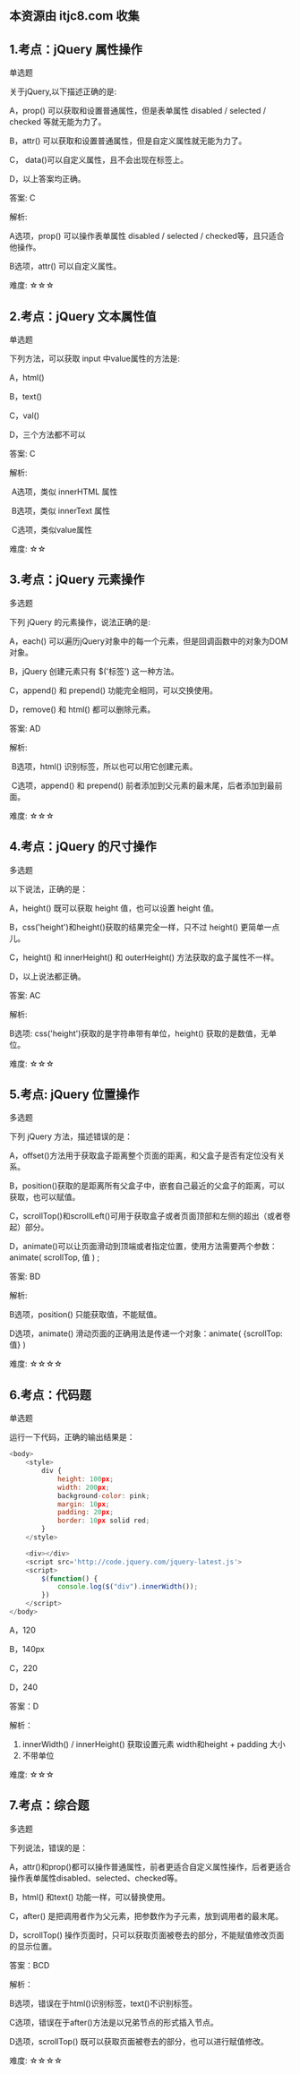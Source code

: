 ## 本资源由 itjc8.com 收集
## 1.考点：jQuery 属性操作

单选题

关于jQuery,以下描述正确的是:

A，prop() 可以获取和设置普通属性，但是表单属性 disabled / selected / checked 等就无能为力了。

B，attr() 可以获取和设置普通属性，但是自定义属性就无能为力了。

C， data()可以自定义属性，且不会出现在标签上。

D，以上答案均正确。

答案: C

解析: 

A选项，prop() 可以操作表单属性 disabled / selected / checked等，且只适合他操作。

B选项，attr() 可以自定义属性。

难度: ☆☆☆ 

 







## 2.考点：jQuery 文本属性值

单选题

下列方法，可以获取 input 中value属性的方法是:

A，html()

B，text()

C，val()

D，三个方法都不可以

答案: C

解析: 

​	A选项，类似 innerHTML 属性

​	B选项，类似 innerText 属性

​	C选项，类似value属性

难度: ☆☆





## 3.考点：jQuery 元素操作

多选题

下列 jQuery 的元素操作，说法正确的是:

A，each() 可以遍历jQuery对象中的每一个元素，但是回调函数中的对象为DOM对象。

B，jQuery 创建元素只有 $('标签') 这一种方法。

C，append() 和 prepend() 功能完全相同，可以交换使用。

D，remove() 和 html() 都可以删除元素。

答案: AD

解析: 

​	B选项，html() 识别标签，所以也可以用它创建元素。

​	C选项，append() 和 prepend() 前者添加到父元素的最末尾，后者添加到最前面。

难度: ☆☆☆

 





## 4.考点：jQuery 的尺寸操作

多选题

以下说法，正确的是：

A，height() 既可以获取 height 值，也可以设置 height 值。

B，css('height')和height()获取的结果完全一样，只不过 height() 更简单一点儿。

C，height() 和 innerHeight() 和 outerHeight() 方法获取的盒子属性不一样。

D，以上说法都正确。

答案: AC

解析: 

B选项: css('height')获取的是字符串带有单位，height() 获取的是数值，无单位。

难度: ☆☆☆ 









## 5.考点: jQuery 位置操作

多选题

下列 jQuery 方法，描述错误的是：

A，offset()方法用于获取盒子距离整个页面的距离，和父盒子是否有定位没有关系。

B，position()获取的是距离所有父盒子中，嵌套自己最近的父盒子的距离，可以获取，也可以赋值。

C，scrollTop()和scrollLeft()可用于获取盒子或者页面顶部和左侧的超出（或者卷起）部分。

D，animate()可以让页面滑动到顶端或者指定位置，使用方法需要两个参数：animate( scrollTop, 值 ) ; 

答案: BD

解析: 

B选项，position() 只能获取值，不能赋值。

D选项，animate() 滑动页面的正确用法是传递一个对象：animate( {scrollTop: 值} )

难度: ☆☆☆☆







## 6.考点：代码题

单选题

运行一下代码，正确的输出结果是：

```javascript
<body>
  	<style>
        div {
            height: 100px;
            width: 200px;
            background-color: pink;
            margin: 10px;
            padding: 20px;
            border: 10px solid red;
        }
    </style>

    <div></div>
    <script	src='http://code.jquery.com/jquery-latest.js'>
    <script>
        $(function() {
            console.log($("div").innerWidth());
        })
    </script>
</body>

```

A，120

B，140px

C，220

D，240

答案：D

解析：

1. innerWidth() / innerHeight()  获取设置元素 width和height + padding 大小 
2. 不带单位

难度: ☆☆☆







## 7.考点：综合题

多选题

下列说法，错误的是：

A，attr()和prop()都可以操作普通属性，前者更适合自定义属性操作，后者更适合操作表单属性disabled、selected、checked等。

B，html() 和text() 功能一样，可以替换使用。

C，after() 是把调用者作为父元素，把参数作为子元素，放到调用者的最末尾。

D，scrollTop() 操作页面时，只可以获取页面被卷去的部分，不能赋值修改页面的显示位置。

答案：BCD

解析：

B选项，错误在于html()识别标签，text()不识别标签。

C选项，错误在于after()方法是以兄弟节点的形式插入节点。

D选项，scrollTop() 既可以获取页面被卷去的部分，也可以进行赋值修改。

难度: ☆☆☆☆

